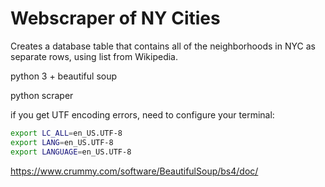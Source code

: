 # Webscraper of NY Cities

Creates a database table that contains all of the neighborhoods in NYC as separate rows, using list from Wikipedia.


python 3 + beautiful soup

python scraper

if you get UTF encoding errors, need to configure your terminal:
```bash
export LC_ALL=en_US.UTF-8
export LANG=en_US.UTF-8
export LANGUAGE=en_US.UTF-8
```


https://www.crummy.com/software/BeautifulSoup/bs4/doc/